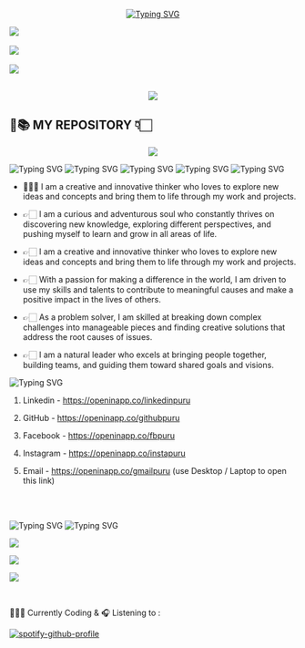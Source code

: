 <p align="center">
<a href="https://github.com/creativepurus">
    <img src="https://readme-typing-svg.demolab.com?font=Calibri&size=24&duration=1000&pause=300&multiline=true&width=500&height=120&lines=Purushottam+Anand;Data+Scientist+%7C+AI+Engineer+%7C+Robotics;AI+%7C+Machine+Learning+%7C+Computer+Vision" alt="Typing SVG" />
</a>
<br/>
</p>

<a href="https://www.linkedin.com/in/creativepurus/">
    <img src="https://img.shields.io/badge/-Linkedin-blue?style=social&logo=linkedin">
</a> <br> <br>

<a href="https://openinapp.co/cvpuru">
    <img src="https://img.shields.io/badge/Resume-blue?style=social&logo=adobe">
</a> <br> <br>

<a href="mailto:creativepurus@gmail.com">
    <img src="https://img.shields.io/badge/Gmail-red?style=social&logo=gmail&logoColor=red">
</a>
<br>

<!-- <a href="">
    <img src="https://img.shields.io/badge/Website-The_Viral_Section-red?style=social&logo=wordpress">
</a>
<a href='https://scholar.google.com/citations?user=' target="_blank">
    <img alt='GoogleScholar' src='https://img.shields.io/badge/Scholar-100000?style=flat&logo=GoogleScholar&logoColor=white&&color=0181FF'>
</a> 
<a href="https://pypi.org/user/creativepurus/">
    <img src="https://img.shields.io/badge/PyPi-creativepurus-blue?style=flat-square&logo=pypi&logoColor=white">
</a> -->
<br/>

<p align="center">
<a href="https://github.com/creativepurus">
    <img src="https://github-stats-alpha.vercel.app/api?username=creativepurus&cc=22272e&tc=37BCF6&ic=fff&bc=0000">
</a>
</p>

## 📍📚 MY REPOSITORY 👇🏻
<p align="center">
<a href="https://github.com/creativepurus?tab=repositories">
    <img src="https://github-readme-stats.vercel.app/api?username=creativepurus&show_icons=true&count_private=true&show_icons=true&hide_border=true&hide_title=false&card_width=300px&hide_rank=false&bg_color=nightowl">
</a>
</p>

<img src="https://readme-typing-svg.demolab.com?font=Calibri&size=28&duration=1000&pause=1000&multiline=true&width=500&height=50&lines=Hi,+I+am+Purushottam+:)" alt="Typing SVG" />

<img src="https://readme-typing-svg.demolab.com?font=Calibri&size=25&duration=2500&pause=1000&multiline=true&width=500&height=50&lines=I+am+interested+in+AI,+ML,+Data+Science,+Robotics" alt="Typing SVG" />

<img src="https://readme-typing-svg.demolab.com?font=Calibri&size=30&duration=3000&pause=1000&multiline=true&width=1000&height=50&lines=I+am+looking+to+collaborate+on+the+topics+related+to+AI,+ML,+Robotics" alt="Typing SVG" />

<img src="https://readme-typing-svg.demolab.com?font=Calibri&size=30&duration=4000&pause=1000&multiline=true&width=1200&height=100&lines=I+am+currently+learning+Machine+Learning,+Data+Science,+Artificial+Intelligence+and+Robotics" alt="Typing SVG" />

<img src="https://readme-typing-svg.demolab.com?font=Calibri&size=28&duration=5000&pause=1000&multiline=true&width=500&height=50&lines=ABOUT+ME+:" alt="Typing SVG" />


* 👨🏻‍💻 I am a creative and innovative thinker who loves to explore new ideas and concepts and bring them to life through my work and projects.


* 👉🏻 I am a curious and adventurous soul who constantly thrives on discovering new knowledge, exploring different perspectives, and pushing myself to learn and grow in all areas of life.


* 👉🏻 I am a creative and innovative thinker who loves to explore new ideas and concepts and bring them to life through my work and projects.


* 👉🏻 With a passion for making a difference in the world, I am driven to use my skills and talents to contribute to meaningful causes and make a positive impact in the lives of others.


* 👉🏻 As a problem solver, I am skilled at breaking down complex challenges into manageable pieces and finding creative solutions that address the root causes of issues.


* 👉🏻 I am a natural leader who excels at bringing people together, building teams, and guiding them toward shared goals and visions.

<img src="https://readme-typing-svg.demolab.com?font=Calibri&size=28&duration=2000&pause=1000&multiline=true&width=600&height=40&lines=How+to+reach+me+-+Social+Links+:+" alt="Typing SVG" />

1. Linkedin - https://openinapp.co/linkedinpuru


2. GitHub - https://openinapp.co/githubpuru


3. Facebook - https://openinapp.co/fbpuru


4. Instagram - https://openinapp.co/instapuru


5. Email - https://openinapp.co/gmailpuru   (use Desktop / Laptop to open this link)

<br> </br>

<img src="https://readme-typing-svg.demolab.com?font=Calibri&size=25&duration=2000&pause=1000&multiline=true&width=500&height=70&lines=EXPLORE+MORE+ON+MY+PROFILE+BELOW+:+" alt="Typing SVG" />

<img src="https://readme-typing-svg.demolab.com?font=Calibri&size=25&duration=1000&pause=1000&multiline=true&width=500&height=30&lines=MY+GITHUB+STATS" alt="Typing SVG" />

![](http://github-profile-summary-cards.vercel.app/api/cards/profile-details?username=creativepurus&theme=nightowl)

![](http://github-profile-summary-cards.vercel.app/api/cards/repos-per-language?username=creativepurus&theme=nightowl)

![](http://github-profile-summary-cards.vercel.app/api/cards/most-commit-language?username=creativepurus&theme=nightowl)

<br>

👨🏻‍💻 Currently Coding & 🎧 Listening to :

[![spotify-github-profile](https://spotify-github-profile.vercel.app/api/view?uid=11159336621&cover_image=true&theme=novatorem&show_offline=false&bar_color=53b14f&bar_color_cover=false)](https://open.spotify.com/user/31xlitivfce4cu3wd4dglpn6xem4)
